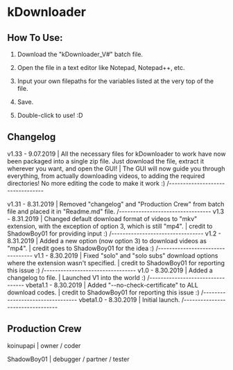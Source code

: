 # kDownloader

## How To Use:

1) Download the "kDownloader_V#" batch file.

2) Open the file in a text editor like Notepad, Notepad++, etc.

3) Input your own filepaths for the variables listed at the very top of the file.

4) Save.

5) Double-click to use! :D


## Changelog
v1.33 - 9.07.2019    | All the necessary files for kDownloader to work have now been packaged into a single zip file. Just download the file, extract it wherever you want, and open the GUI!
                     | The GUI will now guide you through everything, from actually downloading videos, to adding the required directories! No more editing the code to make it work :)
/---------------------------------

v1.31 - 8.31.2019    | Removed "changelog" and "Production Crew" from batch file and placed it in "Readme.md" file.
/---------------------------------
v1.3  - 8.31.2019    | Changed default download format of videos to "mkv" extension, with the exception of option 3, which is still "mp4".
                     | credit to ShadowBoy01 for providing input :)
/---------------------------------
v1.2 - 8.31.2019     | Added a new option (now option 3) to download videos as "mp4".
                     | credit goes to ShadowBoy01 for the idea :)
/---------------------------------
v1.1 - 8.30.2019     | Fixed "solo" and "solo subs" download options where the extension wasn't specified.
                     | credit to ShadowBoy01 for reporting this issue :)
/---------------------------------
v1.0 - 8.30.2019     | Added a changelog to file.
                     | Launched V1 into the world :)
/---------------------------------
vbeta1.1 - 8.30.2019 | Added "--no-check-certificate" to ALL download codes.
                     | credit to ShadowBoy01 for reporting this issue :)
/---------------------------------
vbeta1.0 - 8.30.2019 | Initial launch. 
/---------------------------------

## Production Crew
koinupapi   | owner / coder

ShadowBoy01 | debugger / partner / tester
